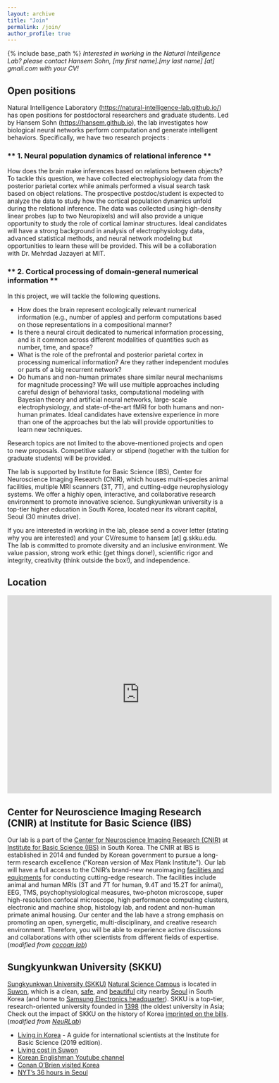 ```yaml
---
layout: archive
title: "Join"
permalink: /join/
author_profile: true
---
```


{% include base_path %}
_Interested in working in the Natural Intelligence Lab?_
_please contact Hansem Sohn, [my first name].[my last name] [at] gmail.com with your CV!_

## Open positions
Natural Intelligence Laboratory (https://natural-intelligence-lab.github.io/) has open positions for postdoctoral researchers and graduate students. Led by Hansem Sohn (https://hansem.github.io), the lab investigates how biological neural networks perform computation and generate intelligent behaviors. Specifically, we have two research projects :

### ** 1. Neural population dynamics of relational inference **
How does the brain make inferences based on relations between objects? To tackle this question, we have collected electrophysiology data from the posterior parietal cortex while animals performed a visual search task based on object relations. The prospective postdoc/student is expected to analyze the data to study how the cortical population dynamics unfold during the relational inference. The data was collected using high-density linear probes (up to two Neuropixels) and will also provide a unique opportunity to study the role of cortical laminar structures. Ideal candidates will have a strong background in analysis of electrophysiology data, advanced statistical methods, and neural network modeling but opportunities to learn these will be provided. This will be a collaboration with Dr. Mehrdad Jazayeri at MIT.

### ** 2. Cortical processing of domain-general numerical information **
In this project, we will tackle the following questions.
- How does the brain represent ecologically relevant numerical information (e.g., number of apples) and perform computations based on those representations in a compositional manner?
- Is there a neural circuit dedicated to numerical information processing, and is it common across different modalities of quantities such as number, time, and space?
- What is the role of the prefrontal and posterior parietal cortex in processing numerical information? Are they rather independent modules or parts of a big recurrent network?
- Do humans and non-human primates share similar neural mechanisms for magnitude processing?
We will use multiple approaches including careful design of behavioral tasks, computational modeling with Bayesian theory and artificial neural networks, large-scale electrophysiology, and state-of-the-art fMRI for both humans and non-human primates. Ideal candidates have extensive experience in more than one of the approaches but the lab will provide opportunities to learn new techniques.

Research topics are not limited to the above-mentioned projects and open to new proposals. Competitive salary or stipend (together with the tuition for graduate students) will be provided.

The lab is supported by Institute for Basic Science (IBS), Center for Neuroscience Imaging Research (CNIR), which houses multi-species animal facilities, multiple MRI scanners (3T, 7T), and cutting-edge neurophysiology systems. We offer a highly open, interactive, and collaborative research environment to promote innovative science. Sungkyunkwan university is a top-tier higher education in South Korea, located near its vibrant capital, Seoul (30 minutes drive).

If you are interested in working in the lab, please send a cover letter (stating why you are interested) and your CV/resume to hansem [at] g.skku.edu. The lab is committed to promote diversity and an inclusive environment. We value passion, strong work ethic (get things done!), scientific rigor and integrity, creativity (think outside the box!), and independence.

## Location
<iframe src="https://www.google.com/maps/embed?pb=!1m14!1m8!1m3!1d406290.9118283268!2d126.975539!3d37.291632!3m2!1i1024!2i768!4f13.1!3m3!1m2!1s0x357b42b7d58a24f7%3A0x9e67796ab3b20680!2sN%20Center%2C%20Sungkyunkwan%20University!5e0!3m2!1sen!2skr!4v1678148159471!5m2!1sen!2skr" width="600" height="450" style="border:0;" allowfullscreen="" loading="lazy" referrerpolicy="no-referrer-when-downgrade"></iframe>

## Center for Neuroscience Imaging Research (CNIR) at Institute for Basic Science (IBS)
Our lab is a part of the [Center for Neuroscience Imaging Research (CNIR)](https://cnir.ibs.re.kr/html/cnir_en/) at [Institute for Basic Science (IBS)](https://www.ibs.re.kr/eng.do) in South Korea. The CNIR at IBS is established in 2014 and funded by Korean government to pursue a long-term research excellence ("Korean version of Max Plank Institute"). Our lab will have a full access to the CNIR’s brand-new neuroimaging [facilities and equipments](https://cnir.ibs.re.kr/_prog/equipments/?&site_dvs_cd=cnir_en&menu_dvs_cd=050101) for conducting cutting-edge research. The facilities include animal and human MRIs (3T and 7T for human, 9.4T and 15.2T for animal), EEG, TMS, psychophysiological measures, two-photon microscope, super high-resolution confocal microscope, high performance computing clusters, electronic and machine shop, histology lab, and rodent and non-human primate animal housing. Our center and the lab have a strong emphasis on promoting an open, synergetic, multi-disciplinary, and creative research environment. Therefore, you will be able to experience active discussions and collaborations with other scientists from different fields of expertise.
(_modified from [cocoan lab](https://cocoanlab.github.io/jobs/)_)

## Sungkyunkwan University (SKKU)
[Sungkyunkwan University (SKKU)](https://en.wikipedia.org/wiki/Sungkyunkwan_University) [Natural Science Campus](https://www.skku.edu/eng/edu/education02jsp.do) is located in [Suwon](https://en.wikipedia.org/wiki/Suwon), which is a clean, [safe](https://www.numbeo.com/crime/in/Suwon-South-Korea), and [beautiful](https://www.google.com/travel/things-to-do?g2lb=2502548%2C2503781%2C4258168%2C4270442%2C4306835%2C4317915%2C4328159%2C4371335%2C4401769%2C4419364%2C4463666%2C4477737%2C4482194%2C4482438%2C4486153%2C4491350%2C4495816%2C4496891%2C4501241%2C4270859%2C4284970%2C4291517&hl=en-KR&gl=kr&un=1&dest_mid=%2Fm%2F02j2b1&dest_state_type=main&dest_src=ts&sa=X&ved=2ahUKEwjjh5S0heLuAhWIGKYKHe01DkQQ64UEKAAwAXoECAEQBg#ttdm=37.285681_127.010030_14&ttdmf=%252Fg%252F11bw7z02__) city nearby [Seoul](https://english.visitseoul.net/index) in South Korea (and home to [Samsung Electronics headquarter](https://en.wikipedia.org/wiki/Samsung_Electronics)). SKKU is a top-tier, research-oriented university founded in [1398](https://www.skku.edu/eng/About/s620/sub01.do) (the oldest university in Asia; Check out the impact of SKKU on the history of Korea [imprinted on the bills](../images/1000_won_serieIII_obverse.jpeg). (_modified from [NeuRLab](https://hrkimlab.github.io/vacancies)_)

- [Living in Korea](../files/living_in_korea(ver_2019.01).pdf) - A guide for international scientists at the Institute for Basic Science (2019 edition).
- [Living cost in Suwon](https://www.numbeo.com/cost-of-living/in/Suwon-South-Korea)
- [Korean Englishman Youtube channel](https://www.youtube.com/user/koreanenglishman)
- [Conan O’Brien visited Korea](https://www.youtube.com/playlist?list=PLVL8S3lUHf0RvCcVJRVh8IWUDaIL50xnI)
- [NYT’s 36 hours in Seoul](https://www.nytimes.com/interactive/2022/12/15/travel/things-to-do-seoul.html?unlocked_article_code=w4MBmn8G17a89iytBEUbkkEspeylj8kyqbUCgElOoxaXv6mdw2qf4Srbg7c9lo84Zoe5P37EKyFkbCrdpZclS1Y50AyI2peAgOp-xG--fm5rSSvVvbqLTGNRJTiR0DZWm-qhirlZmFeySUw6GV8zH9KSPu4SrcwQ-46xXjeXKIO5aQ9Y1kdlYd9Y423moLVchahYClyg45n8Ij7K9Q3IGD9IJUJo81oR4OfoiBka6o0XDmI9lijn-oxpfFc4Je4rEdPk91HVDYJQAGWCzX8bWA8H9f0qCRbGPj0TTcdbhiEWWsm2Bo2JVqhzWM1imx36S30m2oiGNKzxoJxMwXWEiBvcjPub7ogjpQEw&smid=url-share)

